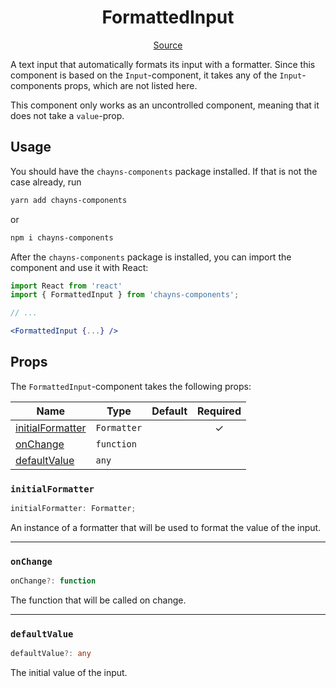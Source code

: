 <h1 align="center">FormattedInput</h1>

<p align="center">
    <a href="/src/react-chayns-formatted_input/component/FormattedInput.jsx">Source</a>
</p>

A text input that automatically formats its input with a formatter. Since this
component is based on the `Input`-component, it takes any of the
`Input`-components props, which are not listed here.

This component only works as an uncontrolled component, meaning that it does not
take a `value`-prop.

## Usage

You should have the `chayns-components` package installed. If that is not the
case already, run

```bash
yarn add chayns-components
```

or

```bash
npm i chayns-components
```

After the `chayns-components` package is installed, you can import the component
and use it with React:

```jsx
import React from 'react'
import { FormattedInput } from 'chayns-components';

// ...

<FormattedInput {...} />
```

## Props

The `FormattedInput`-component takes the following props:

| Name                                  | Type        | Default | Required |
| ------------------------------------- | ----------- | ------- | :------: |
| [initialFormatter](#initialformatter) | `Formatter` |         |    ✓     |
| [onChange](#onchange)                 | `function`  |         |          |
| [defaultValue](#defaultvalue)         | `any`       |         |          |

### `initialFormatter`

```ts
initialFormatter: Formatter;
```

An instance of a formatter that will be used to format the value of the input.

---

### `onChange`

```ts
onChange?: function
```

The function that will be called on change.

---

### `defaultValue`

```ts
defaultValue?: any
```

The initial value of the input.
